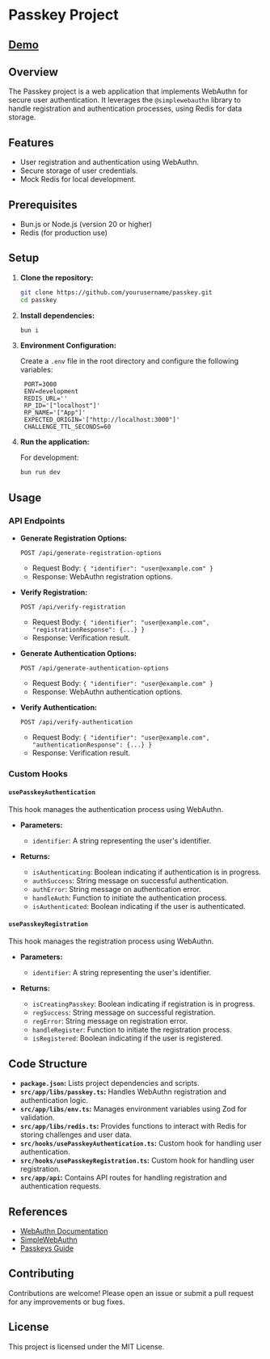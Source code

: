 
# Passkey Project

## [Demo](https://passkey-demo.espaciofuturo.io)

## Overview

The Passkey project is a web application that implements WebAuthn for secure user authentication. It leverages the `@simplewebauthn` library to handle registration and authentication processes, using Redis for data storage.

## Features

- User registration and authentication using WebAuthn.
- Secure storage of user credentials.
- Mock Redis for local development.

## Prerequisites

- Bun.js or Node.js (version 20 or higher)
- Redis (for production use)

## Setup

1. **Clone the repository:**

   ```bash
   git clone https://github.com/yourusername/passkey.git
   cd passkey
   ```

2. **Install dependencies:**

   ```bash
   bun i
   ```

3. **Environment Configuration:**

   Create a `.env` file in the root directory and configure the following variables:

   ```plaintext
    PORT=3000
    ENV=development
    REDIS_URL=''
    RP_ID='["localhost"]'
    RP_NAME='["App"]'
    EXPECTED_ORIGIN='["http://localhost:3000"]'
    CHALLENGE_TTL_SECONDS=60

   ```

4. **Run the application:**

   For development:

   ```bash
   bun run dev
   ```

## Usage

### API Endpoints

- **Generate Registration Options:**

  `POST /api/generate-registration-options`

  - Request Body: `{ "identifier": "user@example.com" }`
  - Response: WebAuthn registration options.

- **Verify Registration:**

  `POST /api/verify-registration`

  - Request Body: `{ "identifier": "user@example.com", "registrationResponse": {...} }`
  - Response: Verification result.

- **Generate Authentication Options:**

  `POST /api/generate-authentication-options`

  - Request Body: `{ "identifier": "user@example.com" }`
  - Response: WebAuthn authentication options.

- **Verify Authentication:**

  `POST /api/verify-authentication`

  - Request Body: `{ "identifier": "user@example.com", "authenticationResponse": {...} }`
  - Response: Verification result.

### Custom Hooks

#### `usePasskeyAuthentication`

This hook manages the authentication process using WebAuthn.

- **Parameters:**
  - `identifier`: A string representing the user's identifier.

- **Returns:**
  - `isAuthenticating`: Boolean indicating if authentication is in progress.
  - `authSuccess`: String message on successful authentication.
  - `authError`: String message on authentication error.
  - `handleAuth`: Function to initiate the authentication process.
  - `isAuthenticated`: Boolean indicating if the user is authenticated.

#### `usePasskeyRegistration`

This hook manages the registration process using WebAuthn.

- **Parameters:**
  - `identifier`: A string representing the user's identifier.

- **Returns:**
  - `isCreatingPasskey`: Boolean indicating if registration is in progress.
  - `regSuccess`: String message on successful registration.
  - `regError`: String message on registration error.
  - `handleRegister`: Function to initiate the registration process.
  - `isRegistered`: Boolean indicating if the user is registered.

## Code Structure

- **`package.json`:** Lists project dependencies and scripts.
- **`src/app/libs/passkey.ts`:** Handles WebAuthn registration and authentication logic.
- **`src/app/libs/env.ts`:** Manages environment variables using Zod for validation.
- **`src/app/libs/redis.ts`:** Provides functions to interact with Redis for storing challenges and user data.
- **`src/hooks/usePasskeyAuthentication.ts`:** Custom hook for handling user authentication.
- **`src/hooks/usePasskeyRegistration.ts`:** Custom hook for handling user registration.
- **`src/app/api`:** Contains API routes for handling registration and authentication requests.

## References

- [WebAuthn Documentation](https://webauthn.guide/)
- [SimpleWebAuthn](https://simplewebauthn.dev/)
- [Passkeys Guide](https://www.passkeys.com/guide)

## Contributing

Contributions are welcome! Please open an issue or submit a pull request for any improvements or bug fixes.

## License

This project is licensed under the MIT License.
